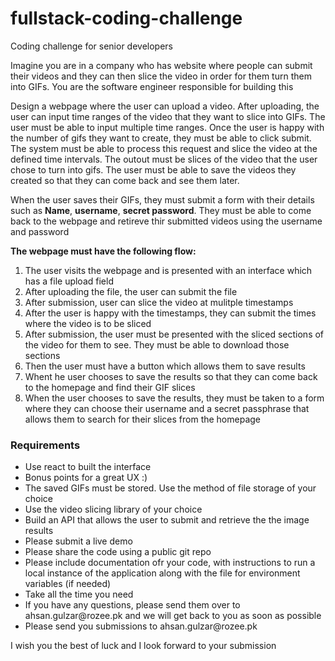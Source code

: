 # fullstack-coding-challenge
Coding challenge for senior developers

<p>Imagine you are in a company who has website where people can submit their videos and they can then slice the video in order for them turn them into GIFs. You are the software engineer responsible for building this</p>

<p>Design a webpage where the user can upload a video. After uploading, the user can input time ranges of the video that they want to slice into GIFs. The user must be able to input multiple time ranges. Once the user is happy with the number of gifs they want to create, they must be able to click submit. The system must be able to process this request and slice the video at the defined time intervals. The outout must be slices of the video that the user chose to turn into gifs. The user must be able to save the videos they created so that they can come back and see them later. </p>


<p>When the user saves their GIFs, they must submit a form with their details such as <strong>Name</strong>, <strong>username</strong>, <strong>secret password</strong>. They must be able to come back to the webpage and retireve thir submitted videos using the username and password</p>


<strong>The webpage must have the following flow:</strong> 

<ol>
  <li>The user visits the webpage and is presented with an interface which has a file upload field</li>
  <li>After uploading the file, the user can submit the file</li>
  <li>After submission, user can slice the video at mulitple timestamps</li>
  <li>After the user is happy with the timestamps, they can submit the times where the video is to be sliced</li>
  <li>After submission, the user must be presented with the sliced sections of the video for them to see. They must be able to download those sections</li>
  <li>Then the user must have a button which allows them to save results</li>
  <li>Whent he user chooses to save the results so that they can come back to the homepage and find their GIF slices</li>
  <li>When the user chooses to save the results, they must be taken to a form where they can choose their username and a secret passphrase that allows them to search for their slices from the homepage</li>
  </ol>
  
  
  <h3>Requirements</h3>
  
  <ul>
    <li>Use react to built the interface</li>
    <li>Bonus points for a great UX :)</li>
    <li>The saved GIFs must be stored. Use the method of file storage of your choice</li>
    <li>Use the video slicing library of your choice</li>
    <li>Build an API that allows the user to submit and retrieve the the image results</li>
    <li>Please submit a live demo</li>
    <li>Please share the code using a public git repo</li>
    <li>Please include documentation ofr your code, with instructions to run a local instance of the application along with the file for environment variables (if needed) </li>
    <li>Take all the time you need</li>
    <li>If you have any questions, please send them over to ahsan.gulzar@rozee.pk and we will get back to you as soon as possible</li>
    <li>Please send you submissions to ahsan.gulzar@rozee.pk </li>
  </ul>
  
  <p>I wish you the best of luck and I look forward to your submission</p>
  
